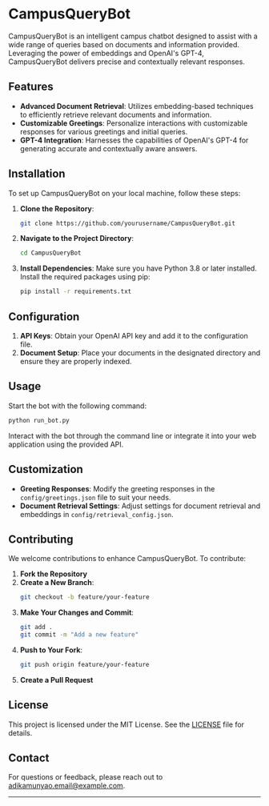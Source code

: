 # CampusQueryBot

CampusQueryBot is an intelligent campus chatbot designed to assist with a wide range of queries based on documents and information provided. Leveraging the power of embeddings and OpenAI's GPT-4, CampusQueryBot delivers precise and contextually relevant responses.

## Features

- **Advanced Document Retrieval**: Utilizes embedding-based techniques to efficiently retrieve relevant documents and information.
- **Customizable Greetings**: Personalize interactions with customizable responses for various greetings and initial queries.
- **GPT-4 Integration**: Harnesses the capabilities of OpenAI's GPT-4 for generating accurate and contextually aware answers.

## Installation

To set up CampusQueryBot on your local machine, follow these steps:

1. **Clone the Repository**:
    ```bash
    git clone https://github.com/yourusername/CampusQueryBot.git
    ```
2. **Navigate to the Project Directory**:
    ```bash
    cd CampusQueryBot
    ```
3. **Install Dependencies**:
    Make sure you have Python 3.8 or later installed. Install the required packages using pip:
    ```bash
    pip install -r requirements.txt
    ```

## Configuration

1. **API Keys**: Obtain your OpenAI API key and add it to the configuration file.
2. **Document Setup**: Place your documents in the designated directory and ensure they are properly indexed.

## Usage

Start the bot with the following command:
```bash
python run_bot.py
```

Interact with the bot through the command line or integrate it into your web application using the provided API.

## Customization

- **Greeting Responses**: Modify the greeting responses in the `config/greetings.json` file to suit your needs.
- **Document Retrieval Settings**: Adjust settings for document retrieval and embeddings in `config/retrieval_config.json`.

## Contributing

We welcome contributions to enhance CampusQueryBot. To contribute:

1. **Fork the Repository**
2. **Create a New Branch**:
    ```bash
    git checkout -b feature/your-feature
    ```
3. **Make Your Changes and Commit**:
    ```bash
    git add .
    git commit -m "Add a new feature"
    ```
4. **Push to Your Fork**:
    ```bash
    git push origin feature/your-feature
    ```
5. **Create a Pull Request**

## License

This project is licensed under the MIT License. See the [LICENSE](LICENSE) file for details.

## Contact

For questions or feedback, please reach out to [adikamunyao.email@example.com](mailto:adikamunyao@gmail.com).

---
